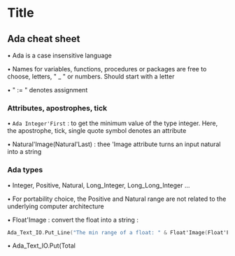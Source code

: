 # Title

## Ada cheat sheet

• Ada is a case insensitive language

• Names for variables, functions, procedures or packages are free to choose, letters, " _ " or numbers. Should start with a letter

• " := " denotes assignment


### Attributes, apostrophes, tick

• ```Ada Integer'First``` : to get the minimum value of the type integer. Here, the apostrophe, tick, single quote symbol denotes an attribute

• Natural'Image(Natural'Last) : thee 'Image attribute turns an input natural into a string



### Ada types
• Integer, Positive, Natural, Long_Integer, Long_Long_Integer ...

• For portability choice, the Positive and Natural range are not related to the underlying computer architecture

• Float'Image : convert the float into a string :
```Ada
Ada_Text_IO.Put_Line("The min range of a float: " & Float'Image(Float'First)");
```
 
• Ada_Text_IO.Put(Total
